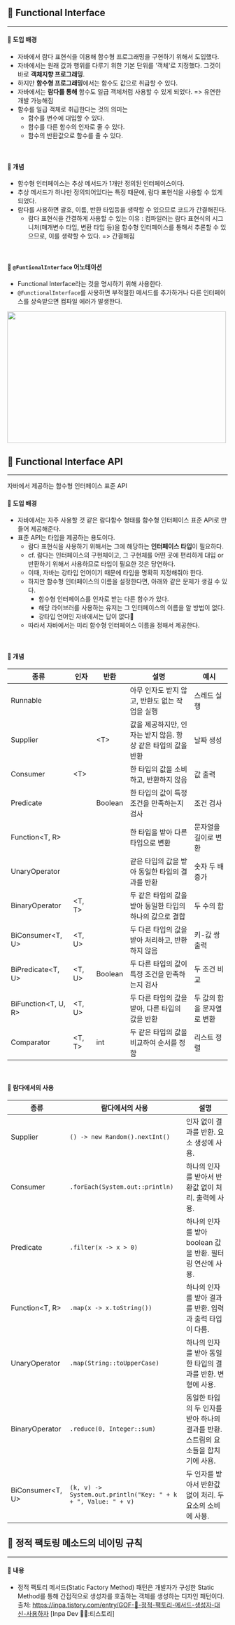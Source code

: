 ## 🔶 Functional Interface
---

#### 🔸 도입 배경
  - 자바에서 람다 표현식을 이용해 함수형 프로그래밍을 구현하기 위해서 도입했다.
  - 자바에서는 원래 값과 행위를 다루기 위한 기본 단위를 '객체'로 지정했다. 그것이 바로 **객체지향 프로그래밍**.
  - 하지만 **함수형 프로그래밍**에서는 함수도 값으로 취급할 수 있다.
  - 자바에서는 **람다를 통해** 함수도 일급 객체처럼 사용할 수 있게 되었다. => 유연한 개발 가능해짐
  - 함수를 일급 객체로 취급한다는 것의 의미는
    - 함수를 변수에 대입할 수 있다.
    - 함수를 다른 함수의 인자로 줄 수 있다.
    - 함수의 반환값으로 함수를 줄 수 있다.
<br>

#### 🔸 개념
  - 함수형 인터페이스는 추상 메서드가 1개만 정의된 인터페이스이다.
  - 추상 메서드가 하나만 정의되어있다는 특징 때문에, 람다 표현식을 사용할 수 있게 되었다.
  - 람다를 사용하면 괄호, 이름, 반환 타입등을 생략할 수 있으므로 코드가 간결해진다.
    - 람다 표현식을 간결하게 사용할 수 있는 이유 : 컴파일러는 람다 표현식의 시그니처(매개변수 타입, 변환 타입 등)을 함수형 인터페이스를 통해서 추론할 수 있으므로, 이를 생략할 수 있다. => 간결해짐
<br>

#### 🔸 `@FuntionalInterface` 어노테이션
  - Functional Interface라는 것을 명시하기 위해 사용한다. 
  - `@FunctionalInterface`를 사용하면 부적절한 메서드를 추가하거나 다른 인터페이스를 상속받으면 컴파일 에러가 발생한다.

<img src="https://github.com/nayonsoso/WIL/assets/76177848/513644bf-f49f-434e-a7dc-9d506c70e14d" width="500" height="300">

## 🔶 Functional Interface API
---

자바에서 제공하는 함수형 인터페이스 표준 API

#### 🔸 도입 배경
- 자바에서는 자주 사용할 것 같은 람다함수 형태를 함수형 인터페이스 표준 API로 만들어 제공해준다.
- 표준 API는 타입을 제공하는 용도이다.
  - 람다 표현식을 사용하기 위해서는 그에 해당하는 **인터페이스 타입**이 필요하다.
  - cf. 람다는 인터페이스의 구현체이고, 그 구현체를 어떤 곳에 편리하게 대입 or 반환하기 위해서 사용하므로 타입이 필요한 것은 당연하다.
  - 이때, 자바는 강타입 언어이기 때문에 타입을 명확히 지정해줘야 한다.
  - 하지만 함수형 인터페이스의 이름을 설정한다면, 아래와 같은 문제가 생길 수 있다.
    - 함수형 인터페이스를 인자로 받는 다른 함수가 있다.
    - 해당 라이브러를 사용하는 유저는 그 인터페이스의 이름을 알 방법이 없다.
    - 강타입 언어인 자바에서는 답이 없다🤯
  - 따라서 자바에서는 미리 함수형 인터페이스 이름을 정해서 제공한다.

<br>

#### 🔸 개념

| 종류             | 인자     | 반환    | 설명                                                         | 예시         |
|------------------|----------|---------|--------------------------------------------------------------|--------------|
| Runnable         |          |         | 아무 인자도 받지 않고, 반환도 없는 작업을 실행               | 스레드 실행  |
| Supplier<T>      |          | \<T>     | 값을 제공하지만, 인자는 받지 않음. 항상 같은 타입의 값을 반환 | 날짜 생성    |
| Consumer<T>      | \<T>      |         | 한 타입의 값을 소비하고, 반환하지 않음                       | 값 출력      |
| Predicate<T>     | <T>      | Boolean | 한 타입의 값이 특정 조건을 만족하는지 검사                   | 조건 검사    |
| Function<T, R>   | <T>      | <R>     | 한 타입을 받아 다른 타입으로 변환                            | 문자열을 길이로 변환 |
| UnaryOperator<T> | <T>      | <T>     | 같은 타입의 값을 받아 동일한 타입의 결과를 반환              | 숫자 두 배 증가 |
| BinaryOperator<T>| <T, T>   | <T>     | 두 같은 타입의 값을 받아 동일한 타입의 하나의 값으로 결합    | 두 수의 합   |
| BiConsumer<T, U> | <T, U>   |         | 두 다른 타입의 값을 받아 처리하고, 반환하지 않음             | 키-값 쌍 출력 |
| BiPredicate<T, U>| <T, U>   | Boolean | 두 다른 타입의 값이 특정 조건을 만족하는지 검사              | 두 조건 비교  |
| BiFunction<T, U, R>| <T, U> | <R>     | 두 다른 타입의 값을 받아, 다른 타입의 값을 반환              | 두 값의 합을 문자열로 변환 |
| Comparator<T>    | <T, T>   | int     | 두 같은 타입의 값을 비교하여 순서를 정함                     | 리스트 정렬  |

<br>

#### 🔸 람다에서의 사용

| 종류             | 람다에서의 사용                                              | 설명                                                         |
|------------------|-------------------------------------------------------------|--------------------------------------------------------------|
| Supplier<T>      | `() -> new Random().nextInt()`                               | 인자 없이 결과를 반환. 요소 생성에 사용.                     |
| Consumer<T>      | `.forEach(System.out::println)`                              | 하나의 인자를 받아서 반환값 없이 처리. 출력에 사용.          |
| Predicate<T>     | `.filter(x -> x > 0)`                                        | 하나의 인자를 받아 boolean 값을 반환. 필터링 연산에 사용.    |
| Function<T, R>   | `.map(x -> x.toString())`                                    | 하나의 인자를 받아 결과를 반환. 입력과 출력 타입이 다름.    |
| UnaryOperator<T> | `.map(String::toUpperCase)`                                  | 하나의 인자를 받아 동일한 타입의 결과를 반환. 변형에 사용.   |
| BinaryOperator<T>| `.reduce(0, Integer::sum)`                                   | 동일한 타입의 두 인자를 받아 하나의 결과를 반환. 스트림의 요소들을 합치기에 사용. |
| BiConsumer<T, U> | `(k, v) -> System.out.println("Key: " + k + ", Value: " + v)`| 두 인자를 받아서 반환값 없이 처리. 두 요소의 소비에 사용.    |


## 🔶 정적 팩토링 메소드의 네이밍 규칙
---
#### 🔸 내용
- 정적 팩토리 메서드(Static Factory Method) 패턴은 개발자가 구성한 Static Method를 통해 간접적으로 생성자를 호출하는 객체를 생성하는 디자인 패턴이다. 
출처: https://inpa.tistory.com/entry/GOF-💠-정적-팩토리-메서드-생성자-대신-사용하자 [Inpa Dev 👨‍💻:티스토리]
